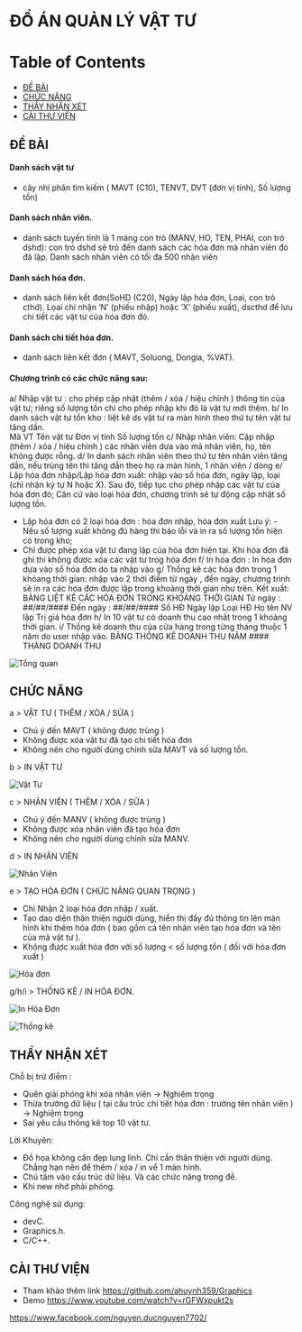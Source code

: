 # ĐỒ ÁN QUẢN LÝ VẬT TƯ 

# Table of Contents
- [ĐỀ BÀI](#1)
- [CHỨC NĂNG](#2)
- [THẦY NHẬN XÉT](#3)
- [CÀI THƯ VIỆN](#4)

## ĐỀ BÀI <a name="1"></a>
#### Danh sách vật tư
+ cây nhị phân tìm kiếm ( MAVT (C10), TENVT, DVT (đơn vị tính), Số lượng tồn)
#### Danh sách nhân viên. 
+ danh sách tuyến tính là 1 mảng con trỏ (MANV, HO, TEN, PHAI, con trỏ dshd): con trỏ dshd sẽ trỏ đến danh sách các hóa đơn mà nhân viên đó đã lập. Danh sách nhân viên có tối đa 500 nhân viên
#### Danh sách hóa đơn. 
+ danh sách liên kết đơn(SoHD (C20), Ngày lập hóa đơn, Loai,  con trỏ cthd). Lọai chỉ nhận ‘N’ (phiếu nhập) hoặc ‘X’ (phiếu xuất), dscthd để lưu chi tiết các vật tư của hóa đơn đó.
#### Danh sách chi tiết hóa đơn. 
+ danh sách liên kết đơn ( MAVT, Soluong, Dongia, %VAT).  

#### Chương trình có các chức năng sau: 

a/ Nhập vật tư : cho phép cập nhật (thêm / xóa / hiệu chỉnh ) thông tin của vật tư; riêng số lượng tồn chỉ cho phép nhập khi đó là vật tư mới thêm. 
b/ In danh sách vật tư tồn kho : liệt kê ds vật tư ra màn hình theo thứ tự tên vật tư tăng dần.  
Mã VT		Tên vật tư		Đơn vị tính		Số lượng tồn
c/ Nhập nhân viên: Cập nhập (thêm / xóa / hiệu chỉnh ) các nhân viên  dựa vào mã nhân viên, họ, tên không được rỗng.
d/ In danh sách nhân viên theo thứ tự tên nhân viên tăng dần, nếu trùng tên thì tăng dần theo họ ra màn hình, 1 nhân viên / dòng
e/ Lập hóa đơn nhập/Lập hóa đơn xuất: nhập vào số hóa đơn, ngày lập, loại (chỉ nhận ký tự N hoặc X). Sau đó, tiếp tục cho phép nhập các vật tư của hóa đơn đó; Căn cứ vào loại hóa đơn, chương trình sẽ tự động cập nhật số lượng tồn. 
- Lập hóa đơn có 2 loại hóa đơn : hóa đơn nhập, hóa đơn xuất 
Lưu ý: - Nếu số lượng xuất không đủ hàng thì báo lỗi và in ra số lượng tồn hiện có trong kho;
- Chỉ được phép xóa vật tư đang lập của hóa đơn hiện tại. Khi hóa đơn đã ghi thì không được xóa các vật tư trog hóa đơn 
f/ In hóa đơn : In hóa đơn dựa vào số hóa đơn do ta nhập vào
g/ Thống kê các hóa đơn trong 1 khỏang thời gian: nhập vào 2 thời điểm từ ngày , đến ngày, chương trình sẽ in ra các hóa đơn được lập trong khoảng thời gian như trên. Kết xuất:
		BẢNG LIỆT KÊ CÁC HÓA ĐƠN TRONG KHOẢNG THỜI GIAN
			Từ ngày : ##/##/####   Đến ngày : ##/##/####
    Số HĐ		Ngày lập     Loại HĐ		Họ tên NV lập		Trị giá hóa đơn
h/ In 10 vật tư có doanh thu cao nhất trong 1 khoảng thời gian.
i/ Thống kê doanh thu của cửa hàng trong từng tháng thuộc 1 năm do user nhập vào.
BẢNG THỐNG KÊ DOANH THU NĂM ####
 				THÁNG 		DOANH THU

![Tổng quan](https://user-images.githubusercontent.com/83913057/179233092-8aee8556-183e-4387-8b2e-1467c0860de1.png)
        
## CHỨC NĂNG <a name="2"></a>
a > VẬT TƯ ( THÊM / XÓA / SỮA )  
- Chú ý đến MAVT ( không được trùng ) 
- Không được xóa vật tư đã tạo chi tiết hóa đơn 
- Không nên cho người dùng chỉnh sữa MAVT và số lượng tồn.   

b > IN VẬT TƯ

![Vật Tư](https://user-images.githubusercontent.com/83913057/179233349-a9953de8-28aa-4620-832c-b617739626bf.PNG)

c > NHÂN VIÊN ( THÊM / XÓA / SỮA ) 
- Chú ý đến MANV ( không được trùng )
- Không được xóa nhân viên đã tạo hóa đơn 
- Không nên cho người dùng chỉnh sữa MANV. 

d > IN NHÂN VIÊN 

![Nhân Viên](https://user-images.githubusercontent.com/83913057/179233463-deaa032d-9572-4f9e-b823-a9fb1c5f6ac3.PNG)

e > TẠO HÓA ĐƠN ( CHỨC NĂNG QUAN TRỌNG )  
- Chỉ Nhận 2 loại hóa đơn nhập / xuất. 
- Tạo dao diện thân thiện người dùng, hiển thị đầy đủ thông tin lên màn hình khi thêm hóa đơn ( bao gồm cả tên nhân viên tạo hóa đơn và tên của mã vật tư ).  
- Không được xuất hóa đơn với số lượng < số lượng tồn ( đối với hóa đơn xuất )

![Hóa đơn](https://user-images.githubusercontent.com/83913057/179233473-8b6dbbb4-1d3c-4b1a-a3f6-8f95c1f63c5b.PNG)

g/h/i > THỐNG KÊ / IN HÓA ĐƠN. 

![In Hóa Đơn](https://user-images.githubusercontent.com/83913057/179233994-a5eb5334-e16a-45aa-9ac4-6ec4754d2425.PNG)


![Thống kê](https://user-images.githubusercontent.com/83913057/179234007-25f630d7-c614-4769-b10a-6dbd81b786f1.PNG)



## THẦY NHẬN XÉT <a name="3"></a>
Chỗ bị trừ điểm : 
- Quên giải phóng khi xóa nhân viên -> Nghiêm trọng 
- Thừa trường dữ liệu ( tại cấu trúc chi tiết hóa đơn : trường tên nhân viên ) -> Nghiệm trọng
- Sai yêu cầu thông kê top 10 vật tư. 

Lời Khuyên: 
- Đồ họa không cần đẹp lung linh. Chỉ cần thân thiện với người dùng. Chẳng hạn nên để thêm / xóa / in về 1 màn hình. 
- Chú tâm vào cấu trúc dữ liệu. Và các chức năng trong đề. 
- Khi new nhớ phải phóng. 

Công nghệ sử dụng: 
- devC.
- Graphics.h.
- C/C++.


 ## CÀI THƯ VIỆN <a name="4"></a>
 - Tham khảo thêm link https://github.com/ahuynh359/Graphics
 - Demo https://www.youtube.com/watch?v=rGFWxpukt2s


 https://www.facebook.com/nguyen.ducnguyen7702/







